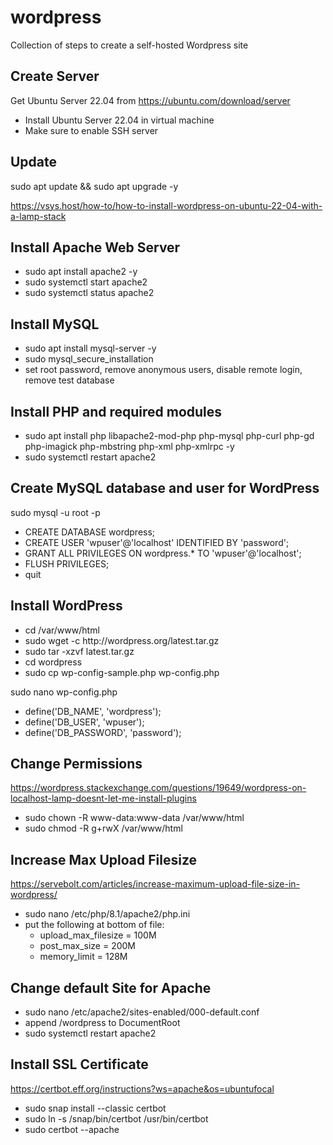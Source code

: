 # wordpress
Collection of steps to create a self-hosted Wordpress site

## Create Server

Get Ubuntu Server 22.04 from https://ubuntu.com/download/server
<ul>
  <li>Install Ubuntu Server 22.04 in virtual machine
  <li>Make sure to enable SSH server
</ul>

## Update

sudo apt update && sudo apt upgrade -y

https://vsys.host/how-to/how-to-install-wordpress-on-ubuntu-22-04-with-a-lamp-stack

## Install Apache Web Server

<ul>
  <li>sudo apt install apache2 -y
  <li>sudo systemctl start apache2
  <li>sudo systemctl status apache2
</ul>

## Install MySQL

<ul>
  <li>sudo apt install mysql-server -y
  <li>sudo mysql_secure_installation
  <li>set root password, remove anonymous users, disable remote login, remove test database
</ul>

## Install PHP and required modules

<ul>
  <li>sudo apt install php libapache2-mod-php php-mysql php-curl php-gd php-imagick php-mbstring php-xml php-xmlrpc -y
  <li>sudo systemctl restart apache2
</ul>

## Create MySQL database and user for WordPress

sudo mysql -u root -p

<ul>
  <li>CREATE DATABASE wordpress;
  <li>CREATE USER 'wpuser'@'localhost' IDENTIFIED BY 'password';
  <li>GRANT ALL PRIVILEGES ON wordpress.* TO 'wpuser'@'localhost';
  <li>FLUSH PRIVILEGES;
  <li>quit
</ul>

## Install WordPress

<ul>
  <li>cd /var/www/html
  <li>sudo wget -c http://wordpress.org/latest.tar.gz
  <li>sudo tar -xzvf latest.tar.gz
  <li>cd wordpress
  <li>sudo cp wp-config-sample.php wp-config.php
</ul>

sudo nano wp-config.php

<ul>
  <li>define('DB_NAME', 'wordpress');
  <li>define('DB_USER', 'wpuser');
  <li>define('DB_PASSWORD', 'password');
</ul>

## Change Permissions

https://wordpress.stackexchange.com/questions/19649/wordpress-on-localhost-lamp-doesnt-let-me-install-plugins

<ul>
  <li>sudo chown -R www-data:www-data /var/www/html
  <li>sudo chmod -R g+rwX /var/www/html
</ul>

## Increase Max Upload Filesize

https://servebolt.com/articles/increase-maximum-upload-file-size-in-wordpress/

<ul>
  <li>sudo nano /etc/php/8.1/apache2/php.ini

  <li>put the following at bottom of file:

  <ul>
    <li>upload_max_filesize = 100M
    <li>post_max_size = 200M
    <li>memory_limit = 128M
  </ul>
</ul>

## Change default Site for Apache

<ul>
  <li>sudo nano /etc/apache2/sites-enabled/000-default.conf
  <li>append /wordpress to DocumentRoot
  <li>sudo systemctl restart apache2
</ul>

## Install SSL Certificate

https://certbot.eff.org/instructions?ws=apache&os=ubuntufocal

<ul>
  <li>sudo snap install --classic certbot
  <li>sudo ln -s /snap/bin/certbot /usr/bin/certbot
  <li>sudo certbot --apache
</ul>
